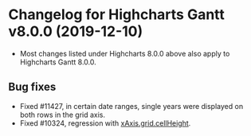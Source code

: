 # Changelog for Highcharts Gantt v8.0.0 (2019-12-10)

- Most changes listed under Highcharts 8.0.0 above also apply to Highcharts Gantt 8.0.0.

## Bug fixes
- Fixed #11427, in certain date ranges, single years were displayed on both rows in the grid axis.
- Fixed #10324, regression with [xAxis.grid.cellHeight](https://api.highcharts.com/gantt/xAxis.grid.cellHeight).
